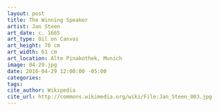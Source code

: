 ```yaml
---
layout: post
title: The Winning Speaker
artist: Jan Steen
art_date: c. 1665
art_type: Oil on Canvas
art_height: 70 cm
art_width: 61 cm
art_location: Alte Pinakothek, Munich
image: 04-29.jpg
date: 2016-04-29 12:00:00 -05:00
categories:
tags:
cite_author: Wikipedia
cite_url: http://commons.wikimedia.org/wiki/File:Jan_Steen_003.jpg
---
```

